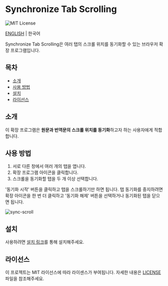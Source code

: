 # Synchronize Tab Scrolling

![MIT License](https://img.shields.io/badge/license-MIT-blue.svg)

[ENGLISH](./README.md) | 한국어

Synchronize Tab Scrolling은 여러 탭의 스크롤 위치를 동기화할 수 있는 브라우저 확장 프로그램입니다.

## 목차

- [소개](#intro)
- [사용 방법](#usage)
- [설치](#installation)
- [라이선스](#license)

## 소개 <a name="intro"></a>

이 확장 프로그램은 **원문과 번역문의 스크롤 위치를 동기화**하고자 하는 사용자에게 적합합니다.

## 사용 방법 <a name="usage"></a>

1. 서로 다른 창에서 여러 개의 탭을 엽니다.
2. 확장 프로그램 아이콘을 클릭합니다.
3. 스크롤을 동기화할 탭을 두 개 이상 선택합니다.

'동기화 시작' 버튼을 클릭하고 탭을 스크롤하기만 하면 됩니다. 탭 동기화를 중지하려면 확장 아이콘을 한 번 더 클릭하고 '동기화 해제' 버튼을 선택하거나 동기화된 탭을 닫으면 됩니다.

![sync-scroll](https://github.com/jaem1n207/synchronize-tab-scrolling/assets/50766847/916520a5-e01b-4912-bb0e-67595aebdfa5)

## 설치 <a name="installation"></a>

사용하려면 [설치 링크](https://chromewebstore.google.com/detail/synchronize-tab-scrolling/phceoocamipnafpgnchbfhkdlbleeafc)를 통해 설치해주세요.

## 라이선스 <a name="license"></a>

이 프로젝트는 MIT 라이선스에 따라 라이센스가 부여됩니다. 자세한 내용은 [LICENSE](./LICENSE) 파일을 참조해주세요.
